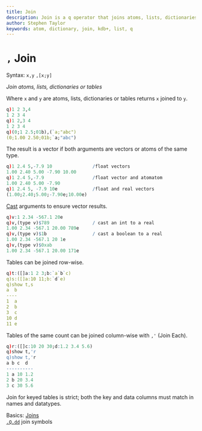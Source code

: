 ```yaml
---
title: Join
description: Join is a q operator that joins atoms, lists, dictionaries or tables.
author: Stephen Taylor
keywords: atom, dictionary, join, kdb+, list, q
---
```

# `,` Join



Syntax: `x,y` `,[x;y]`

_Join atoms, lists, dictionaries or tables_

Where `x` and `y` are atoms, lists, dictionaries or tables returns `x` joined to `y`. 

```q
q)1 2 3,4
1 2 3 4
q)1 2,3 4
1 2 3 4
q)(0;1 2.5;01b),(`a;"abc")
(0;1.00 2.50;01b;`a;"abc")
```

The result is a vector if both arguments are vectors or atoms of the same type.

```q
q)1 2.4 5,-7.9 10               /float vectors
1.00 2.40 5.00 -7.90 10.00
q)1 2.4 5,-7.9                  /float vector and atomatom 
1.00 2.40 5.00 -7.90
q)1 2.4 5, -7.9 10e             /float and real vectors
(1.00;2.40;5.00;-7.90e;10.00e)
```

[Cast](cast.md) arguments to ensure vector results.

```q
q)v:1 2.34 -567.1 20e
q)v,(type v)$789                / cast an int to a real
1.00 2.34 -567.1 20.00 789e
q)v,(type v)$1b                 / cast a boolean to a real
1.00 2.34 -567.1 20 1e
q)v,(type v)$0xab
1.00 2.34 -567.1 20.00 171e
```

Tables can be joined row-wise. 

```q
q)t:([]a:1 2 3;b:`a`b`c)
q)s:([]a:10 11;b:`d`e)
q)show t,s
a  b
----
1  a
2  b
3  c
10 d
11 e
```

Tables of the same count can be joined column-wise with `,'` (Join Each).

```q
q)r:([]c:10 20 30;d:1.2 3.4 5.6)
q)show t,'r
q)show t,'r
a b c  d
----------
1 a 10 1.2
2 b 20 3.4
3 c 30 5.6
```

Join for keyed tables is strict; both the key and data columns must match in names and datatypes.

<i class="far fa-hand-point-right"></i> 
Basics: [Joins](../basics/joins.md)  
[`.Q.dd`](dotq.md#qdd-join-symbols) join symbols


